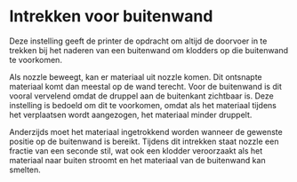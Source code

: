 Intrekken voor buitenwand
====
Deze instelling geeft de printer de opdracht om altijd de doorvoer in te trekken bij het naderen van een buitenwand om klodders op die buitenwand te voorkomen.

Als nozzle beweegt, kan er materiaal uit nozzle komen. Dit ontsnapte materiaal komt dan meestal op de wand terecht. Voor de buitenwand is dit vooral vervelend omdat de druppel aan de buitenkant zichtbaar is. Deze instelling is bedoeld om dit te voorkomen, omdat als het materiaal tijdens het verplaatsen wordt aangezogen, het materiaal minder druppelt.

Anderzijds moet het materiaal ingetrokkend worden wanneer de gewenste positie op de buitenwand is bereikt. Tijdens dit intrekken staat nozzle een fractie van een seconde stil, wat ook een klodder veroorzaakt als het materiaal naar buiten stroomt en het materiaal van de buitenwand kan smelten.